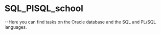 # SQL_PlSQL_school
--Here you can find tasks on the Oracle database and the SQL and PL/SQL languages.
